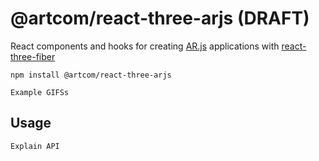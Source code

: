 # @artcom/react-three-arjs (DRAFT)

React components and hooks for creating [AR.js](https://github.com/AR-js-org/AR.js) applications with [react-three-fiber](https://github.com/pmndrs/react-three-fiber)

```
npm install @artcom/react-three-arjs
```

```
Example GIFSs
```

## Usage
```
Explain API
```